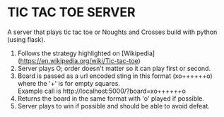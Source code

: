 #  TIC TAC TOE SERVER

A server that plays tic tac toe or Noughts and Crosses build with python (using flask).  
1. Follows the strategy highlighted on [Wikipedia] (https://en.wikipedia.org/wiki/Tic-tac-toe)
2. Server plays O; order doesn't matter so it can play first or second.
3. Board is passed as a url encoded sting in this format (xo++++++o) where the '+' is for empty squares.  
Example call is http://localhost:5000/?board=xo++++++o
4. Returns the board in the same format with 'o' played if possible.
5. Server plays to win if possible and should be able to avoid defeat.
